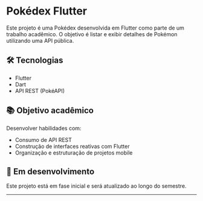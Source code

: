 # Pokédex Flutter

Este projeto é uma Pokédex desenvolvida em Flutter como parte de um trabalho acadêmico. O objetivo é listar e exibir detalhes de Pokémon utilizando uma API pública.

## 🛠️ Tecnologias

- Flutter
- Dart
- API REST (PokéAPI)

## 📚 Objetivo acadêmico

Desenvolver habilidades com:
- Consumo de API REST
- Construção de interfaces reativas com Flutter
- Organização e estruturação de projetos mobile

## 🚀 Em desenvolvimento
Este projeto está em fase inicial e será atualizado ao longo do semestre.

---
